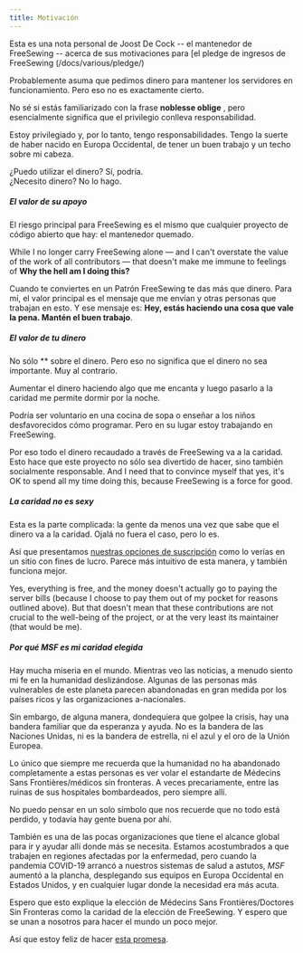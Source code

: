 ```yaml
---
title: Motivación
---
```


<Note>

Esta es una nota personal de Joost De Cock -- el mantenedor de FreeSewing -- acerca de
sus motivaciones para \[el pledge de ingresos de FreeSewing (/docs/various/pledge/)

</Note>

Probablemente asuma que pedimos dinero para mantener los servidores en funcionamiento. Pero eso no es exactamente cierto.

No sé si estás familiarizado con la frase **noblesse oblige** , pero esencialmente significa que el privilegio conlleva responsabilidad.

Estoy privilegiado y, por lo tanto, tengo responsabilidades. Tengo la suerte de haber nacido en Europa Occidental, de tener un buen trabajo y un techo sobre mi cabeza.

¿Puedo utilizar el dinero? Sí, podría.\
¿Necesito dinero? No lo hago.

##### El valor de su apoyo

El riesgo principal para FreeSewing es el mismo que cualquier proyecto de código abierto que hay: el mantenedor quemado.

While I no longer carry FreeSewing alone — and I can't overstate the value of the work of all contributors — that doesn't make me immune to feelings of **Why the hell am I doing this?**

Cuando te conviertes en un Patrón FreeSewing te das más que dinero. Para mí, el valor principal es el mensaje que me envían y otras personas que trabajan en esto. Y ese mensaje es: **Hey, estás haciendo una cosa que vale la pena. Mantén el buen trabajo**.

##### El valor de tu dinero

No sólo \*\* sobre el dinero. Pero eso no significa que el dinero no sea importante. Muy al contrario.

Aumentar el dinero haciendo algo que me encanta y luego pasarlo a la caridad me permite dormir por la noche.

Podría ser voluntario en una cocina de sopa o enseñar a los niños desfavorecidos cómo programar. Pero en su lugar estoy trabajando en FreeSewing.

Por eso todo el dinero recaudado a través de FreeSewing va a la caridad. Esto hace que este proyecto no sólo sea divertido de hacer, sino también socialmente responsable. And I need that to convince myself that yes, it's OK to spend all my time doing this, because FreeSewing is a force for good.

##### La caridad no es sexy

Esta es la parte complicada: la gente da menos una vez que sabe que el dinero va a la caridad. Ojalá no fuera el caso, pero lo es.

Así que presentamos [nuestras opciones de suscripción](/community/join) como lo verías en un sitio con fines de lucro. Parece más intuitivo de esta manera, y también funciona mejor.

Yes, everything is free, and the money doesn't actually go to paying the server bills (because I choose to pay them out of my pocket for reasons outlined above). But that doesn't mean that these contributions are not crucial to the well-being of the project, or at the very least its maintainer (that would be me).

##### Por qué MSF es mi caridad elegida

Hay mucha miseria en el mundo. Mientras veo las noticias, a menudo siento mi fe en la humanidad deslizándose. Algunas de las personas más vulnerables de este planeta parecen abandonadas en gran medida por los países ricos y las organizaciones a-nacionales.

Sin embargo, de alguna manera, dondequiera que golpee la crisis, hay una bandera familiar que da esperanza y ayuda. No es la bandera de las Naciones Unidas, ni es la bandera de estrella, ni el azul y el oro de la Unión Europea.

Lo único que siempre me recuerda que la humanidad no ha abandonado completamente a estas personas es ver volar el estandarte de Médecins Sans Frontières/médicos sin fronteras. A veces precariamente, entre las ruinas de sus hospitales bombardeados, pero siempre allí.

No puedo pensar en un solo símbolo que nos recuerde que no todo está perdido, y todavía hay gente buena por ahí.

También es una de las pocas organizaciones que tiene el alcance global para ir y ayudar allí donde más se necesita. Estamos acostumbrados a que trabajen en regiones afectadas por la enfermedad, pero cuando la pandemia COVID-19 arrancó a nuestros sistemas de salud a astutos, _MSF_ aumentó a la plancha, desplegando sus equipos en Europa Occidental en Estados Unidos, y en cualquier lugar donde la necesidad era más acuta.

Espero que esto explique la elección de Médecins Sans Frontières/Doctores Sin Fronteras como la caridad de la elección de FreeSewing. Y espero que se unan a nosotros para hacer el mundo un poco mejor.

Así que estoy feliz de hacer [esta promesa](/docs/various/pledge/).
